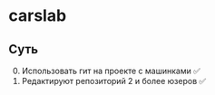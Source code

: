 # carslab

## Суть
0. Использовать гит на проекте с машинками :white_check_mark:
1. Редактируют репозиторий 2 и более юзеров :white_check_mark: